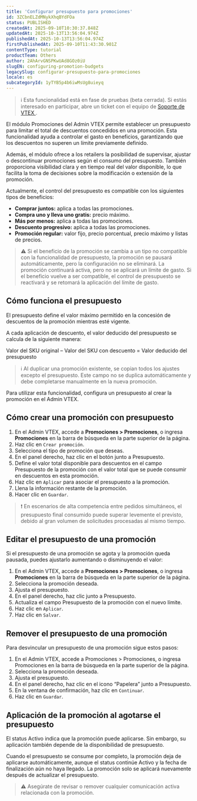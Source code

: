 ```yaml
---
title: 'Configurar presupuesto para promociones'
id: 3ZCbnELZdMNykXhqBYdFOa
status: PUBLISHED
createdAt: 2025-09-10T10:30:37.848Z
updatedAt: 2025-10-13T13:56:04.974Z
publishedAt: 2025-10-13T13:56:04.974Z
firstPublishedAt: 2025-09-10T11:43:30.901Z
contentType: tutorial
productTeam: Others
author: 2AhArvGNSPKwUAd8GOz0iU
slugEN: configuring-promotion-budgets
legacySlug: configurar-presupuesto-para-promociones
locale: es
subcategoryId: 1yTYB5p4b6iwMsUg8uieyq
---
```


> ℹ️ Esta funcionalidad está en fase de pruebas (beta cerrada). Si estás interesado en participar, abre un ticket con el equipo de [ Soporte de VTEX ](https://help.vtex.com/es/support).

El módulo Promociones del Admin VTEX permite establecer un presupuesto para limitar el total de descuentos concedidos en una promoción. Esta funcionalidad ayuda a controlar el gasto en beneficios, garantizando que los descuentos no superen un límite previamente definido.

Además, el módulo ofrece a los retailers la posibilidad de supervisar, ajustar o descontinuar promociones según el consumo del presupuesto. También proporciona visibilidad clara y en tiempo real del valor disponible, lo que facilita la toma de decisiones sobre la modificación o extensión de la promoción.

Actualmente, el control del presupuesto es compatible con los siguientes tipos de beneficios:

- **Comprar juntos:** aplica a todas las promociones.
- **Compra uno y lleva uno gratis:** precio máximo.
- **Más por menos:** aplica a todas las promociones.
- **Descuento progresivo:** aplica a todas las promociones.
- **Promoción regular:** valor fijo, precio porcentual, precio máximo y listas de precios.

> ⚠️ Si el beneficio de la promoción se cambia a un tipo no compatible con la funcionalidad de presupuesto, la promoción se pausará automáticamente, pero la configuración no se eliminará. La promoción continuará activa, pero no se aplicará un límite de gasto. Si el beneficio vuelve a ser compatible, el control de presupuesto se reactivará y se retomará la aplicación del límite de gasto.

## Cómo funciona el presupuesto
El presupuesto define el valor máximo permitido en la concesión de descuentos de la promoción mientras esté vigente.

A cada aplicación de descuento, el valor deducido del presupuesto se calcula de la siguiente manera:

Valor del SKU original – Valor del SKU con descuento = Valor deducido del presupuesto

> ℹ️ Al duplicar una promoción existente, se copian todos los ajustes excepto el presupuesto. Este campo no se duplica automáticamente y debe completarse manualmente en la nueva promoción.

Para utilizar esta funcionalidad, configura un presupuesto al crear la promoción en el Admin VTEX.

## Cómo crear una promoción con presupuesto
1. En el Admin VTEX, accede a **Promociones > Promociones**, o ingresa **Promociones** en la barra de búsqueda en la parte superior de la página.
2. Haz clic en `Crear promoción`.
3. Selecciona el tipo de promoción que deseas.
4. En el panel derecho, haz clic en el botón <i class="fas fa-plus" aria-hidden="true"></i> junto a Presupuesto.
5. Define el valor total disponible para descuentos en el campo Presupuesto de la promoción con el valor total que se puede consumir en descuentos en esta promoción.
6. Haz clic en `Aplicar` para asociar el presupuesto a la promoción.
7. Llena la información restante de la promoción.
8. Hacer clic en `Guardar`.

> ❗ En escenarios de alta competencia entre pedidos simultáneos, el presupuesto final consumido puede superar levemente el previsto, debido al gran volumen de solicitudes procesadas al mismo tiempo.

## Editar el presupuesto de una promoción
Si el presupuesto de una promoción se agota y la promoción queda pausada, puedes ajustarlo aumentando o disminuyendo el valor:

1. En el Admin VTEX, accede a **Promociones > Promociones**, o ingresa **Promociones** en la barra de búsqueda en la parte superior de la página.
2. Selecciona la promoción deseada.
3. Ajusta el presupuesto.
4. En el panel derecho, haz clic <i class="fas fa-pencil-alt" aria-hidden="true"></i> junto a Presupuesto.
5. Actualiza el campo Presupuesto de la promoción con el nuevo límite.
6. Haz clic en `Aplicar`.
7. Haz clic en `Salvar`.

## Remover el presupuesto de una promoción
Para desvincular un presupuesto de una promoción sigue estos pasos:

1. En el Admin VTEX, accede a Promociones > Promociones, o ingresa Promociones en la barra de búsqueda en la parte superior de la página.
2. Selecciona la promoción deseada.
3. Ajusta el presupuesto.
4. En el panel derecho, haz clic en el icono “Papelera” <i class="far fa-trash-alt" aria-hidden="true"></i> junto a Presupuesto.
5. En la ventana de confirmación, haz clic en `Continuar`.
6. Haz clic en `Guardar`.

## Aplicación de la promoción al agotarse el presupuesto
El status Activo indica que la promoción puede aplicarse. Sin embargo, su aplicación también depende de la disponibilidad de presupuesto.

Cuando el presupuesto se consume por completo, la promoción deja de aplicarse automáticamente, aunque el status continúe Activo y la fecha de finalización aún no haya llegado. La promoción solo se aplicará nuevamente después de actualizar el presupuesto.

> ⚠️ Asegúrate de revisar o remover cualquier comunicación activa relacionada con la promoción.

